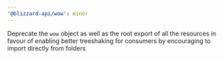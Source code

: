 ```yaml
---
'@blizzard-api/wow': minor
---
```


Deprecate the `wow` object as well as the root export of all the resources in favour of enabling better treeshaking for consumers by encouraging to import directly from folders
